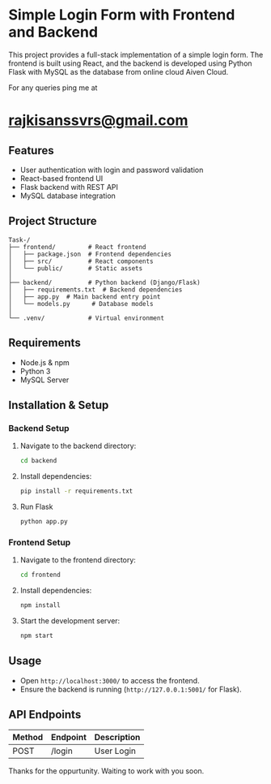 # Simple Login Form with Frontend and Backend

This project provides a full-stack implementation of a simple login form. The frontend is built using React, and the backend is developed using Python Flask with MySQL as the database from online cloud Aiven Cloud.

For any queries ping me at 
# rajkisanssvrs@gmail.com

## Features
- User authentication with login and password validation
- React-based frontend UI
- Flask backend with REST API
- MySQL database integration

## Project Structure
```
Task-/
├── frontend/         # React frontend
│   ├── package.json  # Frontend dependencies
│   ├── src/          # React components
│   └── public/       # Static assets
│
├── backend/          # Python backend (Django/Flask)
│   ├── requirements.txt  # Backend dependencies
│   ├── app.py  # Main backend entry point
│   └── models.py      # Database models
│
└── .venv/            # Virtual environment
```

## Requirements
- Node.js & npm
- Python 3
- MySQL Server

## Installation & Setup

### Backend Setup
1. Navigate to the backend directory:
   ```sh
   cd backend
   ```

3. Install dependencies:
   ```sh
   pip install -r requirements.txt
   ```
4. Run Flask 
   ```sh
   python app.py
   ```


### Frontend Setup
1. Navigate to the frontend directory:
   ```sh
   cd frontend
   ```
2. Install dependencies:
   ```sh
   npm install
   ```
3. Start the development server:
   ```sh
   npm start
   ```

## Usage
- Open `http://localhost:3000/` to access the frontend.
- Ensure the backend is running (`http://127.0.0.1:5001/` for Flask).

## API Endpoints
| Method | Endpoint       | Description |
|--------|---------------|-------------|
| POST   | /login        | User Login  |


Thanks for the oppurtunity.
Waiting to work with you soon.
